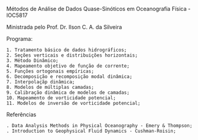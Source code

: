 Métodos de Análise de Dados Quase-Sinóticos em Oceanografia Física - IOC5817

Ministrada pelo Prof. Dr. Ilson C. A. da Silveira 

Programa:

	1. Tratamento básico de dados hidrográficos;
	2. Seções verticais e distribuições horizontais;
	3. Método Dinâmico;
	4. Mapeamento objetivo de função de corrente;
	5. Funções ortogonais empíricas;
	6. Decomposição e recomposição modal dinâmica;
	7. Interpolaçãp dinâmica;
	8. Modelos de múltiplas camadas;
	9. Calibração dinâmica de modelos de camadas;
	10. Mapeamento de vorticidade potencial;
	11. Modelos de inversão de vorticidade potencial;

Referências

	. Data Analysis Methods in Physical Oceanography - Emery & Thompson;
	. Introduction to Geophysical Fluid Dynamics - Cushman-Roisin;

